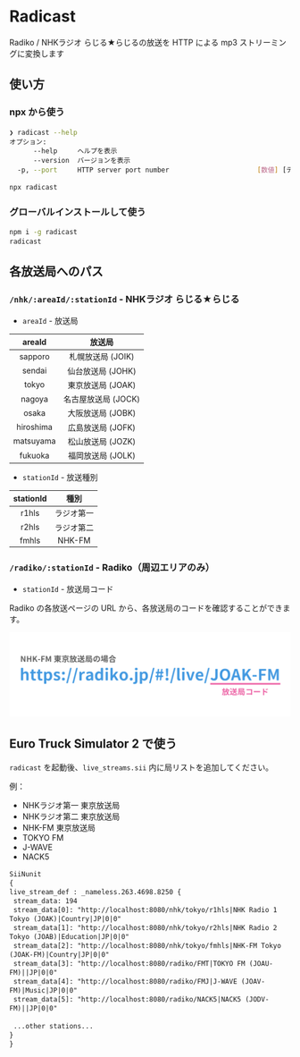 # Radicast

Radiko / NHKラジオ らじる★らじるの放送を HTTP による mp3 ストリーミングに変換します

## 使い方

### npx から使う

```bash
❯ radicast --help     
オプション:
      --help     ヘルプを表示                                                     [真偽]
      --version  バージョンを表示                                                   [真偽]
  -p, --port     HTTP server port number                      [数値] [デフォルト: 8080]
```

```bash
npx radicast
```

### グローバルインストールして使う

```bash
npm i -g radicast
radicast
```

## 各放送局へのパス

### `/nhk/:areaId/:stationId` - NHKラジオ らじる★らじる

- `areaId` - 放送局

|  areaId   |       放送局        |
| :-------: | :-----------------: |
|  sapporo  |  札幌放送局 (JOIK)  |
|  sendai   |  仙台放送局 (JOHK)  |
|   tokyo   |  東京放送局 (JOAK)  |
|  nagoya   | 名古屋放送局 (JOCK) |
|   osaka   |  大阪放送局 (JOBK)  |
| hiroshima |  広島放送局 (JOFK)  |
| matsuyama |  松山放送局 (JOZK)  |
|  fukuoka  |  福岡放送局 (JOLK)  |

- `stationId` - 放送種別

| stationId |    種別    |
| :-------: | :--------: |
|   r1hls   | ラジオ第一 |
|   r2hls   | ラジオ第二 |
|   fmhls   |   NHK-FM   |

### `/radiko/:stationId` - Radiko（周辺エリアのみ）

- `stationId` - 放送局コード

Radiko の各放送ページの URL から、各放送局のコードを確認することができます。

![URL中の放送局コード位置](./assets/radiko_url.png)

## Euro Truck Simulator 2 で使う

`radicast` を起動後、`live_streams.sii` 内に局リストを追加してください。

例：

- NHKラジオ第一 東京放送局
- NHKラジオ第二 東京放送局
- NHK-FM 東京放送局
- TOKYO FM
- J-WAVE
- NACK5

```text
SiiNunit
{
live_stream_def : _nameless.263.4698.8250 {
 stream_data: 194
 stream_data[0]: "http://localhost:8080/nhk/tokyo/r1hls|NHK Radio 1 Tokyo (JOAK)|Country|JP|0|0"
 stream_data[1]: "http://localhost:8080/nhk/tokyo/r2hls|NHK Radio 2 Tokyo (JOAB)|Education|JP|0|0"
 stream_data[2]: "http://localhost:8080/nhk/tokyo/fmhls|NHK-FM Tokyo (JOAK-FM)|Country|JP|0|0"
 stream_data[3]: "http://localhost:8080/radiko/FMT|TOKYO FM (JOAU-FM)||JP|0|0"
 stream_data[4]: "http://localhost:8080/radiko/FMJ|J-WAVE (JOAV-FM)|Music|JP|0|0"
 stream_data[5]: "http://localhost:8080/radiko/NACK5|NACK5 (JODV-FM)||JP|0|0"

 ...other stations...
}
}
```
